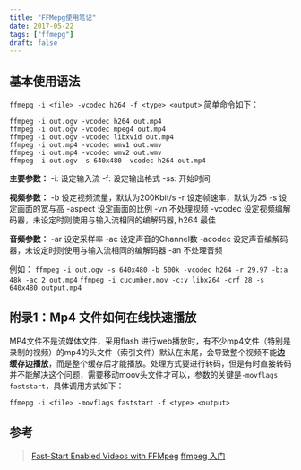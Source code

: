 ```yaml
---
title: "FFMepg使用笔记"
date: 2017-05-22
tags: ["ffmepg"]
draft: false
---
```


## 基本使用语法

`ffmepg -i <file> -vcodec h264 -f <type> <output>`
简单命令如下：

    ffmpeg -i out.ogv -vcodec h264 out.mp4
    ffmpeg -i out.ogv -vcodec mpeg4 out.mp4
    ffmpeg -i out.ogv -vcodec libxvid out.mp4
    ffmpeg -i out.mp4 -vcodec wmv1 out.wmv
    ffmpeg -i out.mp4 -vcodec wmv2 out.wmv
    ffmpeg -i out.ogv -s 640x480 -vcodec h264 out.mp4

**主要参数：**
-i: 设定输入流
-f: 设定输出格式
-ss: 开始时间

**视频参数：**
-b 设定视频流量，默认为200Kbit/s
-r 设定帧速率，默认为25
-s 设定画面的宽与高
-aspect 设定画面的比例
-vn 不处理视频
-vcodec 设定视频编解码器，未设定时则使用与输入流相同的编解码器, h264 最佳

**音频参数：**
-ar 设定采样率
-ac 设定声音的Channel数
-acodec 设定声音编解码器，未设定时则使用与输入流相同的编解码器
-an 不处理音频

例如：
`ffmpeg -i out.ogv -s 640x480 -b 500k -vcodec h264 -r 29.97 -b:a 48k -ac 2 out.mp4`
`ffmpeg -i cucumber.mov -c:v libx264 -crf 28 -s 640x480 output.mp4`

## 附录1：Mp4 文件如何在线快速播放

MP4文件不是流媒体文件，采用flash 进行web播放时，有不少mp4文件（特别是录制的视频）的mp4的头文件（索引文件）默认在末尾，会导致整个视频不能**边缓存边播放**，而是整个缓存后才能播放。处理方式要进行转码，但是有时直接转码并不能解决这个问题，需要移动moov头文件才可以，参数的关键是`-movflags faststart`，具体调用方式如下：

`ffmepg -i <file> -movflags faststart -f <type> <output>`

## 参考
> [Fast-Start Enabled Videos with FFMpeg](http://salman-w.blogspot.co.il/2013/08/fast-start-enabled-videos-with-ffmpeg.html)
> [ffmpeg 入门](http://einverne.github.io/post/2015/12/ffmpeg-first.html)



